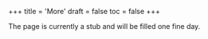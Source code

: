 +++
title = 'More'
draft = false
toc = false
+++

The page is currently a stub and will be filled one fine day.
